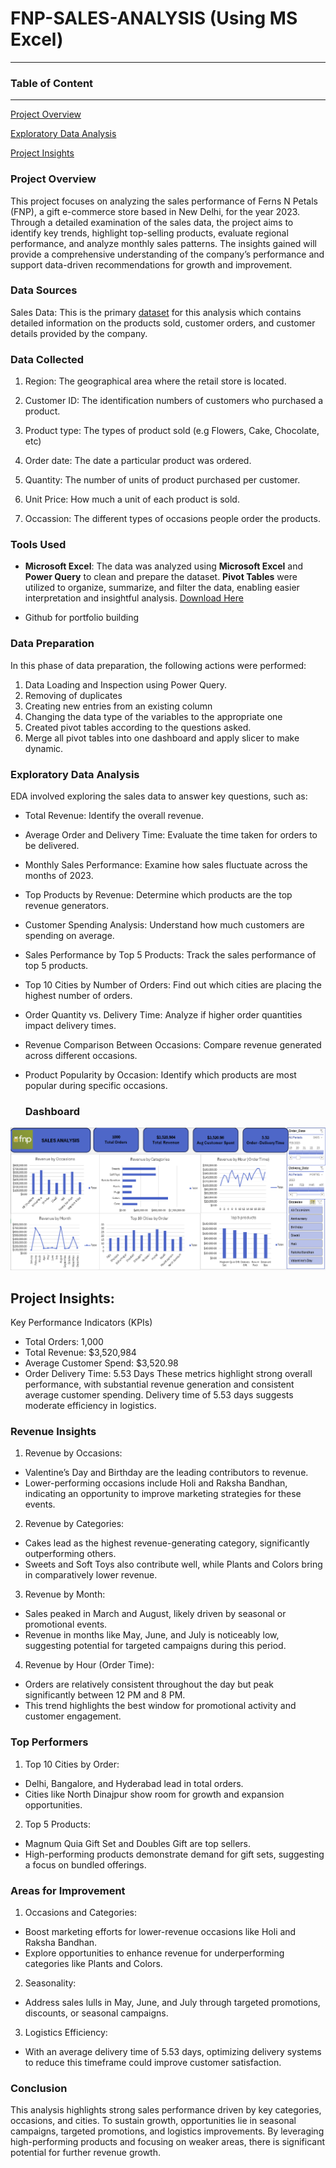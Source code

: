# FNP-SALES-ANALYSIS (Using MS Excel)
---
### Table of Content
---

[Project Overview](#project-overview)

[Exploratory Data Analysis](#exploratory-data-analysis)

[Project Insights](#Project-Insights)


### Project Overview

This project focuses on analyzing the sales performance of Ferns N Petals (FNP), a gift e-commerce store based in New Delhi, for the year 2023. Through a detailed examination of the sales data, the project aims to identify key trends, highlight top-selling products, evaluate regional performance, and analyze monthly sales patterns. The insights gained will provide a comprehensive understanding of the company’s performance and support data-driven recommendations for growth and improvement.

### Data Sources

Sales Data: This is the primary <a href="https://github.com/Victoria-Uwegba/FNP-SALES-ANALYSIS/blob/main/fnp%20excel%20file.xlsx">dataset<a/> for this analysis which contains detailed information on the products sold, customer orders, and customer details provided by the company.

### Data Collected

1. Region: The geographical area where the retail store is located.
   
2. Customer ID: The identification numbers of customers who purchased a product.

3. Product type: The types of product sold (e.g Flowers, Cake, Chocolate, etc)

4. Order date: The date a particular product was ordered.

5. Quantity: The number of units of product purchased per customer.

6. Unit Price: How much a unit of each product is sold.

7. Occassion:  The different types of occasions people order the products.
   
### Tools Used
- **Microsoft Excel**: The data was analyzed using **Microsoft Excel** and **Power Query** to clean and prepare the dataset. **Pivot Tables** were utilized to organize, summarize, and filter the data, enabling easier interpretation and insightful analysis. [Download Here](https://www.microsoft.com)
  
     
- Github for portfolio building

### Data Preparation
In this phase of data preparation, the following actions were performed:

1. Data Loading and Inspection using Power Query.
2. Removing of duplicates
3. Creating new entries from an existing column
4. Changing the data type of the variables to the appropriate one
5. Created pivot tables according to the questions asked.
6. Merge all pivot tables into one dashboard and apply slicer to make dynamic.



### Exploratory Data Analysis
EDA involved exploring the sales data to answer key questions, such as:
- Total Revenue: Identify the overall revenue.
- Average Order and Delivery Time: Evaluate the time taken for orders to be delivered.
- Monthly Sales Performance: Examine how sales fluctuate across the months of 2023.
- Top Products by Revenue: Determine which products are the top revenue generators.
- Customer Spending Analysis: Understand how much customers are spending on average.
- Sales Performance by Top 5 Products: Track the sales performance of top 5 products.
- Top 10 Cities by Number of Orders: Find out which cities are placing the highest number of orders.
- Order Quantity vs. Delivery Time: Analyze if higher order quantities impact delivery times.
- Revenue Comparison Between Occasions: Compare revenue generated across different occasions.
- Product Popularity by Occasion: Identify which products are most popular during specific occasions.

  ### Dashboard
 ![fnpsalesreport](https://github.com/Victoria-Uwegba/FNP-SALES-ANALYSIS/blob/main/fnp%20sales%20report.PNG)
  
## Project Insights:
Key Performance Indicators (KPIs)
- Total Orders: 1,000
- Total Revenue: $3,520,984
- Average Customer Spend: $3,520.98
- Order Delivery Time: 5.53 Days
These metrics highlight strong overall performance, with substantial revenue generation and consistent average customer spending. Delivery time of 5.53 days suggests moderate efficiency in logistics.

### Revenue Insights
1. Revenue by Occasions:
- Valentine’s Day and Birthday are the leading contributors to revenue.
- Lower-performing occasions include Holi and Raksha Bandhan, indicating an opportunity to improve marketing strategies for these events.
2. Revenue by Categories:
- Cakes lead as the highest revenue-generating category, significantly outperforming others.
- Sweets and Soft Toys also contribute well, while Plants and Colors bring in comparatively lower revenue.
3. Revenue by Month:
- Sales peaked in March and August, likely driven by seasonal or promotional events.
- Revenue in months like May, June, and July is noticeably low, suggesting potential for targeted campaigns during this period.
4. Revenue by Hour (Order Time):
- Orders are relatively consistent throughout the day but peak significantly between 12 PM and 8 PM.
- This trend highlights the best window for promotional activity and customer engagement.

### Top Performers
1. Top 10 Cities by Order:
- Delhi, Bangalore, and Hyderabad lead in total orders.
- Cities like North Dinajpur show room for growth and expansion opportunities.
2. Top 5 Products:
- Magnum Quia Gift Set and Doubles Gift are top sellers.
- High-performing products demonstrate demand for gift sets, suggesting a focus on bundled offerings.
  
### Areas for Improvement
1. Occasions and Categories:
- Boost marketing efforts for lower-revenue occasions like Holi and Raksha Bandhan.
- Explore opportunities to enhance revenue for underperforming categories like Plants and Colors.
2. Seasonality:
- Address sales lulls in May, June, and July through targeted promotions, discounts, or seasonal campaigns.
3. Logistics Efficiency:
- With an average delivery time of 5.53 days, optimizing delivery systems to reduce this timeframe could improve customer satisfaction.
  
### Conclusion
This analysis highlights strong sales performance driven by key categories, occasions, and cities. To sustain growth, opportunities lie in seasonal campaigns, targeted promotions, and logistics improvements. By leveraging high-performing products and focusing on weaker areas, there is significant potential for further revenue growth.


